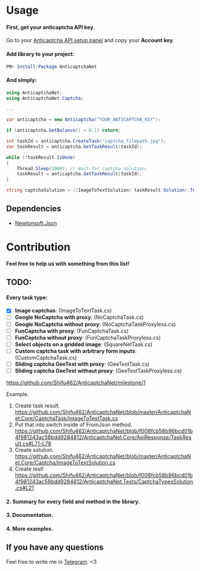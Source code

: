 # Usage
#### First, get your anticaptcha API key.
Go to your [Anticaptcha API setup panel](https://anti-captcha.com/clients/settings/apisetup) and copy your **Account key**.

#### Add library to your project:
``` powershell
PM> Install-Package AnticaptchaNet
```

#### And simply:
```cs
using AnticaptchaNet;
using AnticaptchaNet.Captcha;

...

var anticaptcha = new Anticaptcha("YOUR_ANTICAPTCHA_KEY");

if (anticaptcha.GetBalance() < 0.1) return;

int taskId = anticaptcha.CreateTask("captcha_filepath.jpg");
var taskResult = anticaptcha.GetTaskResult(taskId);

while (!taskResult.IsDone)
{
    Thread.Sleep(1000); // Wait for captcha solution.
    taskResult = anticaptcha.GetTaskResult(taskId);
}

string captchaSolution = ((ImageToTextSolution) taskResult.Solution).Text;
```

## Dependencies
- [Newtonsoft.Json](https://www.newtonsoft.com/)


# Contribution
**Feel free to help us with something from this list!**
## TODO:
####  Every task type:
- [x] **Image captchas**: (ImageToTextTask.cs)
- [ ] **Google NoCaptcha with proxy**: (NoCaptchaTask.cs)
- [ ] **Google NoCaptcha without proxy**: (NoCaptchaTaskProxyless.cs)
- [ ] **FunCaptcha with proxy**: (FunCaptchaTask.cs)
- [ ] **FunCaptcha without proxy**: (FunCaptchaTaskProxyless.cs)
- [ ] **Select objects on a gridded image**: (SquareNetTask.cs)
- [ ] **Custom captcha task with arbitrary form inputs**: (CustomCaptchaTask.cs)
- [ ] **Sliding captcha GeeTest with proxy**: (GeeTestTask.cs)
- [ ] **Sliding captcha GeeTest without proxy**: (GeeTestTaskProxyless.cs)

https://github.com/Shifu462/AnticaptchaNet/milestone/1

Example.
1. Create task result.
https://github.com/Shifu462/AnticaptchaNet/blob/master/AnticaptchaNet.Core/CaptchaTask/ImageToTextTask.cs
2. Put that into switch inside of FromJson method.
https://github.com/Shifu462/AnticaptchaNet/blob/f008fcb58b96bcd01b4f981243ac58bdd9284812/AnticaptchaNet.Core/ApiResponse/TaskResult.cs#L71-L78
3. Create solution.
https://github.com/Shifu462/AnticaptchaNet/blob/master/AnticaptchaNet.Core/Captcha/ImageToTextSolution.cs
4. Create test!
https://github.com/Shifu462/AnticaptchaNet/blob/f008fcb58b96bcd01b4f981243ac58bdd9284812/AnticaptchaNet.Tests/CaptchaTypesSolution.cs#L21

#### 2. Summary for every field and method in the library.
#### 3. Documentation.
#### 4. More examples.

## If you have any questions
Feel free to write me in [Telegram](https://t.me/sheefoo25).
<3